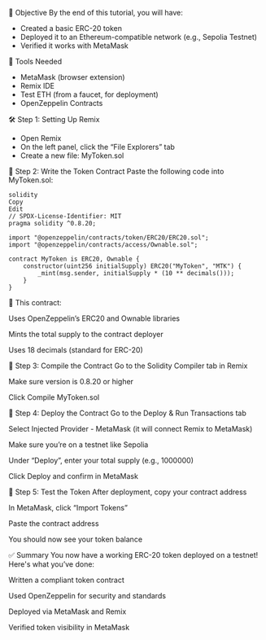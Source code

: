 🎯 Objective
By the end of this tutorial, you will have:

- Created a basic ERC-20 token
- Deployed it to an Ethereum-compatible network (e.g., Sepolia Testnet)
- Verified it works with MetaMask

🧰 Tools Needed

- MetaMask (browser extension)
- Remix IDE
- Test ETH (from a faucet, for deployment)
- OpenZeppelin Contracts

🛠️ Step 1: Setting Up Remix

- Open Remix
- On the left panel, click the “File Explorers” tab
- Create a new file: MyToken.sol

📜 Step 2: Write the Token Contract
Paste the following code into MyToken.sol:

```sc
solidity
Copy
Edit
// SPDX-License-Identifier: MIT
pragma solidity ^0.8.20;

import "@openzeppelin/contracts/token/ERC20/ERC20.sol";
import "@openzeppelin/contracts/access/Ownable.sol";

contract MyToken is ERC20, Ownable {
    constructor(uint256 initialSupply) ERC20("MyToken", "MTK") {
        _mint(msg.sender, initialSupply * (10 ** decimals()));
    }
}
```

🧠 This contract:

Uses OpenZeppelin’s ERC20 and Ownable libraries

Mints the total supply to the contract deployer

Uses 18 decimals (standard for ERC-20)

🔌 Step 3: Compile the Contract
Go to the Solidity Compiler tab in Remix

Make sure version is 0.8.20 or higher

Click Compile MyToken.sol

🚀 Step 4: Deploy the Contract
Go to the Deploy & Run Transactions tab

Select Injected Provider - MetaMask (it will connect Remix to MetaMask)

Make sure you’re on a testnet like Sepolia

Under “Deploy”, enter your total supply (e.g., 1000000)

Click Deploy and confirm in MetaMask

🧪 Step 5: Test the Token
After deployment, copy your contract address

In MetaMask, click “Import Tokens”

Paste the contract address

You should now see your token balance

✅ Summary
You now have a working ERC-20 token deployed on a testnet! Here's what you’ve done:

Written a compliant token contract

Used OpenZeppelin for security and standards

Deployed via MetaMask and Remix

Verified token visibility in MetaMask

